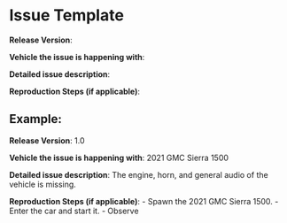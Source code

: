 # Issue Template

**Release Version**:

**Vehicle the issue is happening with**:

**Detailed issue description**:

**Reproduction Steps (if applicable)**:

## Example:

**Release Version**: 1.0

**Vehicle the issue is happening with**: 2021 GMC Sierra 1500

**Detailed issue description**: The engine, horn, and general audio of the vehicle is missing. 

**Reproduction Steps (if applicable)**: - Spawn the 2021 GMC Sierra 1500. - Enter the car and start it. - Observe